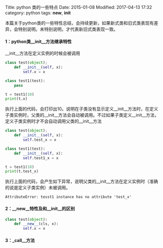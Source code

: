 Title: python 类的一些特点
Date: 2015-01-08
Modified: 2017-04-13 17:32
category: python
tags: __new__, __init__

本篇关于python类的一些特性总结，会持续更新，如果新式类和旧式类表现有差异，会特别说明。未特别说明，才代表新旧式类表现一致。
#### 1：python类__init__方法继承特性    
__init__方法在定义实例的时候会被调用
```python
class test(object);
    def __init__(self, x):
        self.x = x

class test1(test):
    pass

t = test1(10)
print(t.x)
```
执行上面的代码，会打印出10。说明在子类没有显示定义__init__方法时，在定义子类实例时，父类的__init__方法会自动被调用。不过如果子类定义__init__方法，定义子类实例时才不会自动调用父类的__init__方法
```python
class test(object);
    def __init__(self, x):
        self.test_x = x

class test1(test):
    def __init__(self, x):
        self.test1_x = x

t = test1(10)
print(t.test_x)
```
执行上面的代码，会产生如下异常，说明父类的__init__方法在定义实例时（准确的说是定义子类实例）未被调用。
```shell
AttributeError: tesst1 instance has no attribute 'test_x'
```

#### 2：__new__特性及和__init__的区别
```python
class test(object):
    def __new__(cls, x):
        self.x = x
```

#### 3：_call__方法
